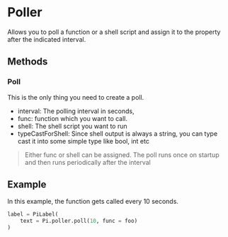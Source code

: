 
# Poller
Allows you to poll a function or a shell script and assign it to the property after the indicated interval.

## Methods

### Poll
This is the only thing you need to create a poll.
+ interval: The polling interval in seconds, 
+ func: function which you want to call.
+ shell: The shell script you want to run
+ typeCastForShell: Since shell output is always a string, you can type cast it into some simple type like bool, int etc

> Either func or shell can be assigned. The poll runs once on startup and then runs periodically after the interval

## Example
In this example, the function gets called every 10 seconds.

```python
label = PiLabel(
	text = Pi.poller.poll(10, func = foo)
)
```
